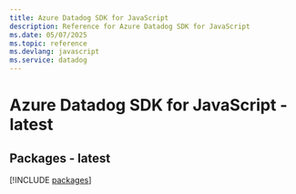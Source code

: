 ```yaml
---
title: Azure Datadog SDK for JavaScript
description: Reference for Azure Datadog SDK for JavaScript
ms.date: 05/07/2025
ms.topic: reference
ms.devlang: javascript
ms.service: datadog
---
```

# Azure Datadog SDK for JavaScript - latest
## Packages - latest
[!INCLUDE [packages](datadog-index.md)]